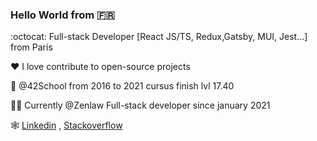 ### Hello World from 🇫🇷

:octocat: Full-stack Developer [React JS/TS, Redux,Gatsby, MUI, Jest...] from Paris

❤️ I love contribute to open-source projects

📕 @42School from 2016 to 2021 cursus finish lvl 17.40

🧑‍💻 Currently @Zenlaw Full-stack developer since january 2021

🕸 [Linkedin](https://www.linkedin.com/in/luca-hermann-777a1a140/ "Linkeding Luca Profile") ,  [Stackoverflow](https://stackoverflow.com/users/15305122/backslashhaine "Stackoverflow Luca Profile")
